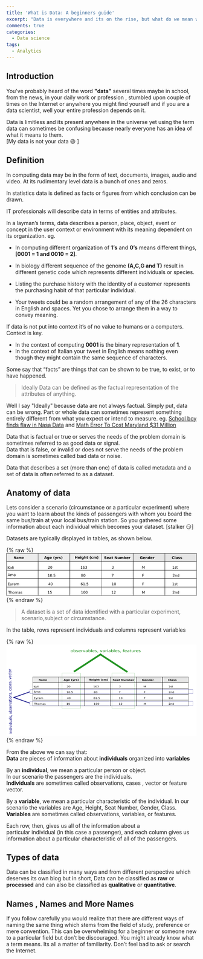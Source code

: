 ```yaml
---
title: 'What is Data: A beginners guide'
excerpt: "Data is everywhere and its on the rise, but what do we mean when we say data?"
comments: true
categories:
  - Data science
tags:
  - Analytics
---
```

## Introduction

You've probably heard of the word <b>"data"</b> several times maybe in school, from the news,  in your daily work or profession , stumbled upon couple of times on the Internet or anywhere you might find yourself and if you are a data scientist, well your entire profession depends on it.

Data is limitless and its present anywhere in the universe yet using the term data can sometimes be confusing because nearly everyone has an idea of what it means to them.  
[My data is not your data :smiley: ]

## Definition
In computing data may be in the form of text, documents, images, audio and video. At its rudimentary level data is a bunch of ones and zeros.

In statistics data is defined as facts or figures from which conclusion can be drawn.

IT professionals will describe data in terms of entities and attributes.

In a layman’s terms, data describes a person, place, object, event or concept in the user context or environment with its meaning dependent on its organization.
eg. 
* In computing different organization of <b>1’s</b> and <b>0’s</b> means different things, 
<b>[0001 = 1  and 0010 = 2]</b>.

* In biology different sequence of the genome <b>(A,C,G and T)</b> result in different genetic code which represents different individuals or species.

* Listing the purchase history with the identity of a customer represents the purchasing habit of that particular individual.

* Your tweets could be a random arrangement of any of the 26 characters in English and spaces. Yet you chose to arrange them in a way to convey meaning.


If data is not put into context it’s of no value to humans or a computers. Context is key.  
* In the context of computing <b>0001</b> is the binary representation of <b>1</b>.  
* In the context of Italian your tweet in English means nothing even though they might contain the same sequence of characters.

Some say that “facts” are things that can be shown to be true, to exist, or to have
happened.

>Ideally Data can be defined as the factual representation of the attributes of anything.  

Well I say "Ideally" because data are not always factual. Simply put, data can be wrong. Part or whole data can sometimes represent something entirely different from what you expect or intend to measure.
eg. [School boy finds flaw in Nasa Data](http://www.bbc.com/news/av/science-environment-39355424/nasa-error-schoolboy-finds-data-flaw) and [Math Error To Cost Maryland $31 Million](http://www.washingtonpost.com/wp-dyn/content/article/2009/01/11/AR2009011102287.html)

Data that is factual or true or serves the needs of the problem domain is sometimes referred to as good data or signal.  
Data that is false, or invalid or does not serve the needs of the problem domain is sometimes called bad data or noise.

Data that describes a set (more than one) of data is called metadata and a set of data is often referred to as a dataset.

## Anatomy of data

Lets consider a scenario (circumstance or a particular experiment) where you want to learn about the kinds of passengers with whom you board the same bus/train at your local bus/train station. So you gathered some information about each individual which becomes your dataset. [stalker :smirk:]

Datasets are typically displayed in tables, as shown below.

{% raw %}<img src="/assets/images/data_table.png" alt="">{% endraw %}

>A dataset is a set of data identified with a particular experiment, scenario,subject or circumstance.

In the table, rows represent individuals and columns represent variables

{% raw %}<img src="/assets/images/labled_table.png" alt="">{% endraw %} 

From the above we can say that:  
<b>Data</b> are pieces of information about <b>individuals</b> organized into <b>variables</b>

By an <b>individual</b>, we mean a particular person or object.  
In our scenario the passengers are the individuals.  
<b>Individuals</b> are sometimes called observations, cases , vector or feature vector.

By a <b>variable</b>, we mean a particular characteristic of the individual.
In our scenario the variables are Age, Height, Seat Number, Gender, Class.  
<b>Variables</b> are sometimes called observations, variables, or features.

Each row, then, gives us all of the information about a particular individual (in this case a passenger), and each column gives us information about a particular characteristic of all of the passengers.

## Types of data
Data can be classified in many ways and from different perspective which deserves its own blog but in short, Data can be classified as <b>raw</b> or <b>processed</b> and can also be classified as <b>qualitative</b> or <b>quantitative</b>.

## Names , Names and More Names

If you follow carefully you would realize that there are different ways of naming the same thing  which stems from the field of study, preference or mere convention. This can be overwhelming for a beginner or someone new to a particular field but don’t be discouraged. You might already know what a term means. Its all a matter of familiarity. Don’t feel bad to ask or search the Internet. 

